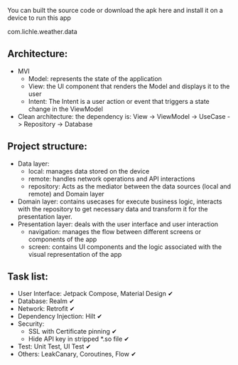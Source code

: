 You can built the source code or download the apk here and install it on a device to run this app

com.lichle.weather.data

## Architecture:
- MVI
	- Model: represents the state of the application
	- View: the UI component that renders the Model and displays it to the user
	- Intent: The Intent is a user action or event that triggers a state change in the ViewModel
- Clean architecture: the dependency is: View -> ViewModel -> UseCase -> Repository -> Database


## Project structure:
- Data layer: 
	- local: manages data stored on the device
	- remote: handles network operations and API interactions
	- repository: Acts as the mediator between the data sources (local and remote) and Domain layer
- Domain layer: contains usecases for execute business logic, interacts with the repository to get necessary data and transform it for the presentation layer.
- Presentation layer: deals with the user interface and user interaction
	- navigation: manages the flow between different screens or components of the app
	- screen: contains UI components and the logic associated with the visual representation of the app

## Task list:
- User Interface: Jetpack Compose, Material Design ✔
- Database: Realm ✔
- Network: Retrofit ✔
- Dependency Injection: Hilt ✔
- Security: 
	- SSL with Certificate pinning ✔
	- Hide API key in stripped *.so file ✔
- Test: Unit Test, UI Test ✔
- Others: LeakCanary, Coroutines, Flow ✔
 
